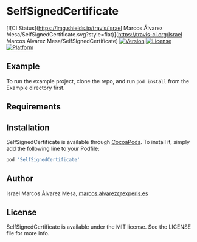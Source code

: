 # SelfSignedCertificate

[![CI Status](https://img.shields.io/travis/Israel Marcos Álvarez Mesa/SelfSignedCertificate.svg?style=flat)](https://travis-ci.org/Israel Marcos Álvarez Mesa/SelfSignedCertificate)
[![Version](https://img.shields.io/cocoapods/v/SelfSignedCertificate.svg?style=flat)](https://cocoapods.org/pods/SelfSignedCertificate)
[![License](https://img.shields.io/cocoapods/l/SelfSignedCertificate.svg?style=flat)](https://cocoapods.org/pods/SelfSignedCertificate)
[![Platform](https://img.shields.io/cocoapods/p/SelfSignedCertificate.svg?style=flat)](https://cocoapods.org/pods/SelfSignedCertificate)

## Example

To run the example project, clone the repo, and run `pod install` from the Example directory first.

## Requirements

## Installation

SelfSignedCertificate is available through [CocoaPods](https://cocoapods.org). To install
it, simply add the following line to your Podfile:

```ruby
pod 'SelfSignedCertificate'
```

## Author

Israel Marcos Álvarez Mesa, marcos.alvarez@experis.es

## License

SelfSignedCertificate is available under the MIT license. See the LICENSE file for more info.
